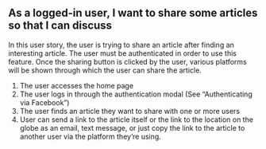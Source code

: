 ## As a logged-in user, I want to share some articles so that I can discuss
In this user story, the user is trying to share an article after finding an interesting article. The user must be authenticated in order to use this feature. Once the sharing button is clicked by the user, various platforms will be shown through which the user can share the article.

1. The user accesses the home page
2. The user logs in through the authentication modal (See “Authenticating via Facebook”)
3. The user finds an article they want to share with one or more users
4. User can send a link to the article itself or the link to the location on the globe as an email, text message, or just copy the link to the article to another user via the platform they’re using.
